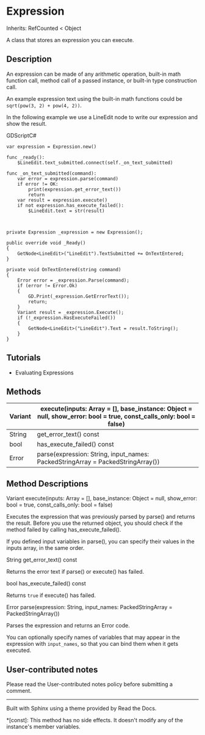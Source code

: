 # Expression

Inherits: RefCounted < Object

A class that stores an expression you can execute.

## Description

An expression can be made of any arithmetic operation, built-in math function
call, method call of a passed instance, or built-in type construction call.

An example expression text using the built-in math functions could be
`sqrt(pow(3, 2) + pow(4, 2))`.

In the following example we use a LineEdit node to write our expression and
show the result.

GDScriptC#

    
    
    var expression = Expression.new()
    
    func _ready():
        $LineEdit.text_submitted.connect(self._on_text_submitted)
    
    func _on_text_submitted(command):
        var error = expression.parse(command)
        if error != OK:
            print(expression.get_error_text())
            return
        var result = expression.execute()
        if not expression.has_execute_failed():
            $LineEdit.text = str(result)
    
    
    
    private Expression _expression = new Expression();
    
    public override void _Ready()
    {
        GetNode<LineEdit>("LineEdit").TextSubmitted += OnTextEntered;
    }
    
    private void OnTextEntered(string command)
    {
        Error error = _expression.Parse(command);
        if (error != Error.Ok)
        {
            GD.Print(_expression.GetErrorText());
            return;
        }
        Variant result = _expression.Execute();
        if (!_expression.HasExecuteFailed())
        {
            GetNode<LineEdit>("LineEdit").Text = result.ToString();
        }
    }
    

## Tutorials

  * Evaluating Expressions

## Methods

Variant | execute(inputs: Array = [], base_instance: Object = null, show_error: bool = true, const_calls_only: bool = false)  
---|---  
String | get_error_text() const  
bool | has_execute_failed() const  
Error | parse(expression: String, input_names: PackedStringArray = PackedStringArray())  
  
## Method Descriptions

Variant execute(inputs: Array = [], base_instance: Object = null, show_error:
bool = true, const_calls_only: bool = false)

Executes the expression that was previously parsed by parse() and returns the
result. Before you use the returned object, you should check if the method
failed by calling has_execute_failed().

If you defined input variables in parse(), you can specify their values in the
inputs array, in the same order.

String get_error_text() const

Returns the error text if parse() or execute() has failed.

bool has_execute_failed() const

Returns `true` if execute() has failed.

Error parse(expression: String, input_names: PackedStringArray =
PackedStringArray())

Parses the expression and returns an Error code.

You can optionally specify names of variables that may appear in the
expression with `input_names`, so that you can bind them when it gets
executed.

## User-contributed notes

Please read the User-contributed notes policy before submitting a comment.

* * *

Built with Sphinx using a theme provided by Read the Docs.

  *[const]: This method has no side effects. It doesn't modify any of the instance's member variables.


